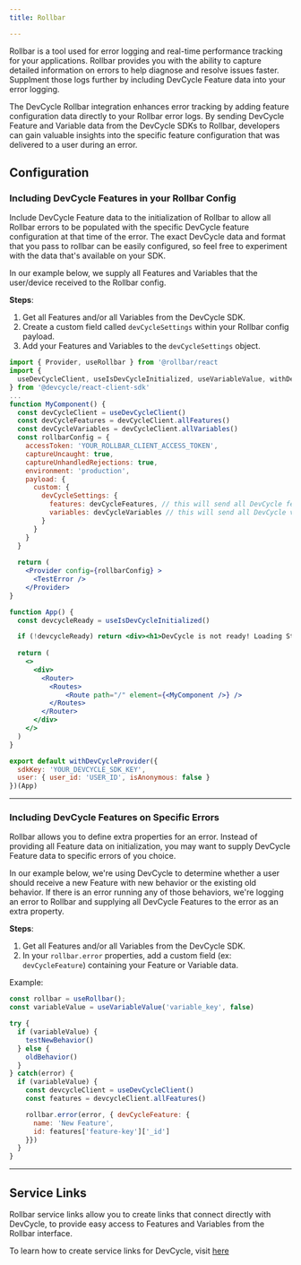 ```yaml
---
title: Rollbar

---
```


Rollbar is a tool used for error logging and real-time performance tracking for your applications. Rollbar provides you with the ability to capture detailed information on errors to help diagnose and resolve issues faster. Supplment those logs further by including DevCycle Feature data into your error logging.

The DevCycle Rollbar integration enhances error tracking by adding feature configuration data directly to your Rollbar error logs. By sending DevCycle Feature and Variable data from the DevCycle SDKs to Rollbar, developers can gain valuable insights into the specific feature configuration that was delivered to a user during an error.

## Configuration

### Including DevCycle Features in your Rollbar Config

Include DevCycle Feature data to the initialization of Rollbar to allow all Rollbar errors to be populated with the specific DevCycle feature configuration at that time of the error. The exact DevCycle data and format that you pass to rollbar can be easily configured, so feel free to experiment with the data that's available on your SDK.

In our example below, we supply all Features and Variables that the user/device received to the Rollbar config.

**Steps**:
1. Get all Features and/or all Variables from the DevCycle SDK.
2. Create a custom field called `devCycleSettings` within your Rollbar config payload.
3. Add your Features and Variables to the `devCycleSettings` object.

```jsx
import { Provider, useRollbar } from '@rollbar/react
import { 
  useDevCycleClient, useIsDevCycleInitialized, useVariableValue, withDevCycleProvider 
} from '@devcycle/react-client-sdk'
...
function MyComponent() {
  const devCycleClient = useDevCycleClient()
  const devCycleFeatures = devCycleClient.allFeatures()
  const devCycleVariables = devCycleClient.allVariables()
  const rollbarConfig = {
    accessToken: 'YOUR_ROLLBAR_CLIENT_ACCESS_TOKEN',
    captureUncaught: true,
    captureUnhandledRejections: true,
    environment: 'production',
    payload: {
      custom: {
        devCycleSettings: {
          features: devCycleFeatures, // this will send all DevCycle features in the error payload to Rollbar
          variables: devCycleVariables // this will send all DevCycle variables in the error payload to Rollbar
        }
      }
    }
  }
  
  return (
    <Provider config={rollbarConfig} >
      <TestError />
    </Provider>
}

function App() {
  const devcycleReady = useIsDevCycleInitialized()

  if (!devcycleReady) return <div><h1>DevCycle is not ready! Loading State...</h1></div>
  
  return (
    <>
      <div>
        <Router>
          <Routes>
              <Route path="/" element={<MyComponent />} />
          </Routes>
        </Router>
      </div>
    </>
  )
}

export default withDevCycleProvider({
  sdkKey: 'YOUR_DEVCYCLE_SDK_KEY', 
  user: { user_id: 'USER_ID', isAnonymous: false } 
})(App)

```

---

### Including DevCycle Features on Specific Errors

Rollbar allows you to define extra properties for an error. Instead of providing all Feature data on initialization, you may want to supply DevCycle Feature data to specific errors of you choice. 

In our example below, we're using DevCycle to determine whether a user should receive a new Feature with new behavior or the existing old behavior. If there is an error running any of those behaviors, we're logging an error to Rollbar and supplying all DevCycle Features to the error as an extra property.

**Steps**:
1. Get all Features and/or all Variables from the DevCycle SDK.
2. In your `rollbar.error` properties, add a custom field (ex: `devCycleFeature`) containing your Feature or Variable data.

Example:
```jsx
const rollbar = useRollbar();
const variableValue = useVariableValue('variable_key', false)

try {
  if (variableValue) {
    testNewBehavior()
  } else {
    oldBehavior()
  }
} catch(error) {
  if (variableValue) {
    const devcycleClient = useDevCycleClient()
    const features = devcycleClient.allFeatures()

    rollbar.error(error, { devCycleFeature: { 
      name: 'New Feature',
      id: features['feature-key']['_id']
    }})
  }
}

```

---

## Service Links

Rollbar service links allow you to create links that connect directly with DevCycle, to provide easy access to Features and Variables from the Rollbar interface.

To learn how to create service links for DevCycle, visit [here](https://docs.rollbar.com/docs/service-links#devcycle)